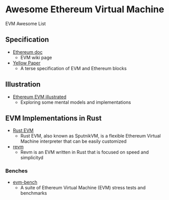# Awesome Ethereum Virtual Machine

EVM Awesome List

## Specification

* [Ethereum doc](https://ethereum.org/en/developers/docs/evm/)
    - EVM wiki page
* [Yellow Paper](https://github.com/ethereum/yellowpaper)
    - A terse specification of EVM and Ethereum blocks

## Illustration

* [Ethereum EVM illustrated](https://takenobu-hs.github.io/downloads/ethereum_evm_illustrated.pdf)
    - Exploring some mental models and implementations

## EVM Implementations in Rust

* [Rust EVM](https://github.com/rust-ethereum/evm)
    - Rust EVM, also known as SputnikVM, is a flexible Ethereum Virtual Machine interpreter that can be easily customized
* [revm](https://github.com/bluealloy/revm)
    - Revm is an EVM written in Rust that is focused on speed and simplicityd

### Benches

* [evm-bench](https://github.com/ziyadedher/evm-bench)
    - A suite of Ethereum Virtual Machine (EVM) stress tests and benchmarks
